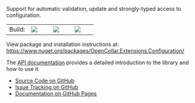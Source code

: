 Support for automatic validation, update and strongly-typed access to configuration.

<table style="border-style: none; width: 100%;">
    <tr style="border-style: none;">
        <td style="width: 25%; border-style: none;">Build:</td>
        <td style="width: 25%; border-style: none;"><a href="https://github.com/open-collar/OpenCollar.Extensions.Configuration/actions"><img src="https://github.com/open-collar/OpenCollar.Extensions.Configuration/workflows/.NET%20Core/badge.svg"/></a></td>
        <td style="width: 25%; border-style: none;"><a href="https://coveralls.io/github/open-collar/OpenCollar.Extensions.Configuration?branch=master"><img src="https://coveralls.io/repos/github/open-collar/OpenCollar.Extensions.Configuration/badge.svg?branch=master"/></a></td>
        <td style="width: 25%; border-style: none;"><a href="https://open-collar.github.io/OpenCollar.Extensions.Configuration/articles/intro.html"><img src="https://img.shields.io/nuget/dt/OpenCollar.Extensions.Configuration"/></a></td>
    </tr>
</table>

View package and installation instructions at: https://www.nuget.org/packages/OpenCollar.Extensions.Configuration/

The [API documentation](https://open-collar.github.io/OpenCollar.Extensions.Configuration/articles/intro.html)
provides a detailed introduction to the library and how to use it.

 * [Source Code on GitHub](https://github.com/open-collar/OpenCollar.Extensions.Configuration)
 * [Issue Tracking on GitHub](https://github.com/open-collar/OpenCollar.Extensions.Configuration/issues)
 * [Documentation on GitHub Pages](https://open-collar.github.io/OpenCollar.Extensions.Configuration/)